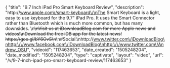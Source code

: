 {
    "title": "9.7 Inch iPad Pro Smart Keyboard Review",
    "description": "http:\/\/www.apple.com\/smart-keyboard\/\nThe Smart Keyboard is a light, easy to use keyboard for the 9.7\" iPad Pro. It uses the Smart Connector rather than Bluetooth which is much more common, but has many downsides. \n~~\nVisit us at iDownloadBlog.com for more Apple news and videos!\nDownload the free iDB app for the latest news! https:\/\/goo.gl\/bY6OvS\n~~\n#Social:\nhttp:\/\/www.twitter.com\/iDownloadBlog\nhttp:\/\/www.facebook.com\/iDownloadBlog\nhttp:\/\/www.twitter.com\/Andrew_OSU",
    "videoid": "117463653",
    "date_created": "1505248204",
    "date_modified": "1505248204",
    "type": "captivate",
    "layout": "video",
    "url": "\/v\/9-7-inch-ipad-pro-smart-keyboard-review\/117463653"
}